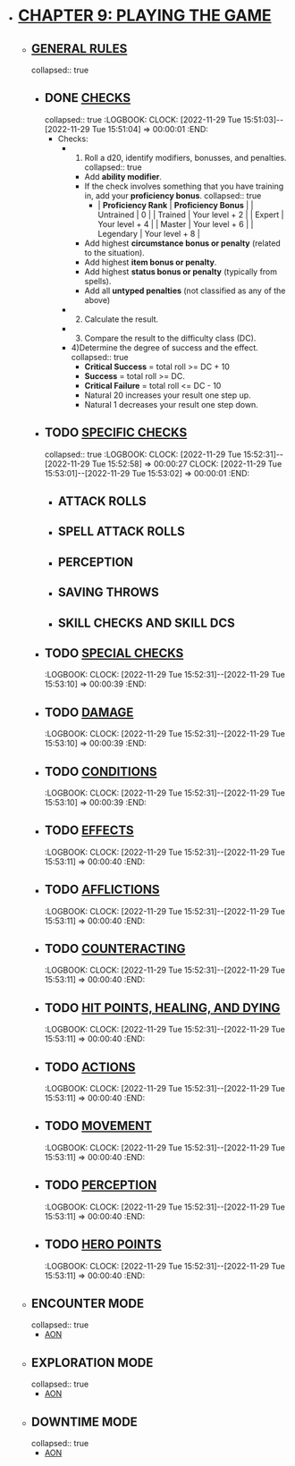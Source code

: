 - # [CHAPTER 9: PLAYING THE GAME](https://2e.aonprd.com/Rules.aspx?ID=311)
	- ## [GENERAL RULES](https://2e.aonprd.com/Rules.aspx?ID=312)
	  collapsed:: true
		- ## DONE [CHECKS](https://2e.aonprd.com/Rules.aspx?ID=314)
		  collapsed:: true
		  :LOGBOOK:
		  CLOCK: [2022-11-29 Tue 15:51:03]--[2022-11-29 Tue 15:51:04] =>  00:00:01
		  :END:
			- Checks:
				- 1) Roll a d20, identify modifiers, bonusses, and penalties.
				  collapsed:: true
					- Add **ability modifier**.
					- If the check involves something that you have training in, add your **proficiency bonus**.
					  collapsed:: true
						- | **Proficiency Rank** | **Proficiency Bonus** |
						  | Untrained | 0 |
						  | Trained | Your level + 2 |
						  | Expert | Your level + 4 |
						  | Master | Your level + 6 |
						  | Legendary | Your level + 8 |
					- Add highest **circumstance bonus or penalty** (related to the situation).
					- Add highest **item bonus or penalty**.
					- Add highest **status bonus or penalty** (typically from spells).
					- Add all **untyped penalties** (not classified as any of the above)
				- 2) Calculate the result.
				- 3) Compare the result to the difficulty class (DC).
				- 4)Determine the degree of success and the effect.
				  collapsed:: true
					- **Critical Success** = total roll >=  DC + 10
					- **Success** = total roll >= DC.
					- **Critical Failure** = total roll <= DC - 10
					- Natural 20 increases your result one step up.
					- Natural 1 decreases your result one step down.
		- ## TODO [SPECIFIC CHECKS](https://2e.aonprd.com/Rules.aspx?ID=320)
		  collapsed:: true
		  :LOGBOOK:
		  CLOCK: [2022-11-29 Tue 15:52:31]--[2022-11-29 Tue 15:52:58] =>  00:00:27
		  CLOCK: [2022-11-29 Tue 15:53:01]--[2022-11-29 Tue 15:53:02] =>  00:00:01
		  :END:
			- ## ATTACK ROLLS
			- ## SPELL ATTACK ROLLS
			- ## PERCEPTION
			- ## SAVING THROWS
			- ## SKILL CHECKS AND SKILL DCS
		- ## TODO [SPECIAL CHECKS](https://2e.aonprd.com/Rules.aspx?ID=332)
		  :LOGBOOK:
		  CLOCK: [2022-11-29 Tue 15:52:31]--[2022-11-29 Tue 15:53:10] =>  00:00:39
		  :END:
		- ## TODO [DAMAGE](https://2e.aonprd.com/Rules.aspx?ID=335)
		  :LOGBOOK:
		  CLOCK: [2022-11-29 Tue 15:52:31]--[2022-11-29 Tue 15:53:10] =>  00:00:39
		  :END:
		- ## TODO [CONDITIONS](https://2e.aonprd.com/Rules.aspx?ID=349)
		  :LOGBOOK:
		  CLOCK: [2022-11-29 Tue 15:52:31]--[2022-11-29 Tue 15:53:10] =>  00:00:39
		  :END:
		- ## TODO [EFFECTS](https://2e.aonprd.com/Rules.aspx?ID=350)
		  :LOGBOOK:
		  CLOCK: [2022-11-29 Tue 15:52:31]--[2022-11-29 Tue 15:53:11] =>  00:00:40
		  :END:
		- ## TODO [AFFLICTIONS](https://2e.aonprd.com/Rules.aspx?ID=361)
		  :LOGBOOK:
		  CLOCK: [2022-11-29 Tue 15:52:31]--[2022-11-29 Tue 15:53:11] =>  00:00:40
		  :END:
		- ## TODO [COUNTERACTING](https://2e.aonprd.com/Rules.aspx?ID=371)
		  :LOGBOOK:
		  CLOCK: [2022-11-29 Tue 15:52:31]--[2022-11-29 Tue 15:53:11] =>  00:00:40
		  :END:
		- ## TODO [HIT POINTS, HEALING, AND DYING](https://2e.aonprd.com/Rules.aspx?ID=372)
		  :LOGBOOK:
		  CLOCK: [2022-11-29 Tue 15:52:31]--[2022-11-29 Tue 15:53:11] =>  00:00:40
		  :END:
		- ## TODO [ACTIONS](https://2e.aonprd.com/Rules.aspx?ID=387)
		  :LOGBOOK:
		  CLOCK: [2022-11-29 Tue 15:52:31]--[2022-11-29 Tue 15:53:11] =>  00:00:40
		  :END:
		- ## TODO [MOVEMENT](https://2e.aonprd.com/Rules.aspx?ID=395)
		  :LOGBOOK:
		  CLOCK: [2022-11-29 Tue 15:52:31]--[2022-11-29 Tue 15:53:11] =>  00:00:40
		  :END:
		- ## TODO [PERCEPTION](https://2e.aonprd.com/Rules.aspx?ID=405)
		  :LOGBOOK:
		  CLOCK: [2022-11-29 Tue 15:52:31]--[2022-11-29 Tue 15:53:11] =>  00:00:40
		  :END:
		- ## TODO [HERO POINTS](https://2e.aonprd.com/Rules.aspx?ID=427)
		  :LOGBOOK:
		  CLOCK: [2022-11-29 Tue 15:52:31]--[2022-11-29 Tue 15:53:11] =>  00:00:40
		  :END:
	- ## ENCOUNTER MODE
	  collapsed:: true
		- [AON](https://2e.aonprd.com/Rules.aspx?ID=429)
	- ## EXPLORATION MODE
	  collapsed:: true
		- [AON](https://2e.aonprd.com/Rules.aspx?ID=469)
	- ## DOWNTIME MODE
	  collapsed:: true
		- [AON](https://2e.aonprd.com/Rules.aspx?ID=473)